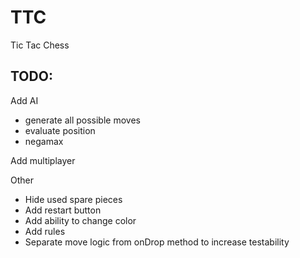 <h1>TTC</h1>

<p>Tic Tac Chess</p>

<h2>TODO:</h2>

<p>Add AI</p>

<ul>
<li>generate all possible moves</li>
<li>evaluate position</li>
<li>negamax</li>
</ul>

<p>Add multiplayer</p>

<p>Other</p>

<ul>
<li>Hide used spare pieces</li>
<li>Add restart button</li>
<li>Add ability to change color</li>
<li>Add rules</li>
<li>Separate move logic from onDrop method to increase testability</li>
</ul>
